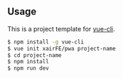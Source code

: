 ## Usage

This is a project template for [vue-cli](https://github.com/vuejs/vue-cli).

``` bash
$ npm install -g vue-cli
$ vue init xairFE/pwa project-name
$ cd project-name
$ npm install
$ npm run dev
```
